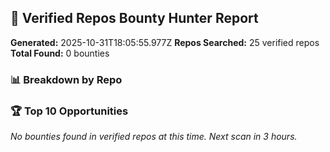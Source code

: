 ## 🎯 Verified Repos Bounty Hunter Report

**Generated:** 2025-10-31T18:05:55.977Z
**Repos Searched:** 25 verified repos
**Total Found:** 0 bounties

### 📊 Breakdown by Repo


### 🏆 Top 10 Opportunities

*No bounties found in verified repos at this time. Next scan in 3 hours.*


